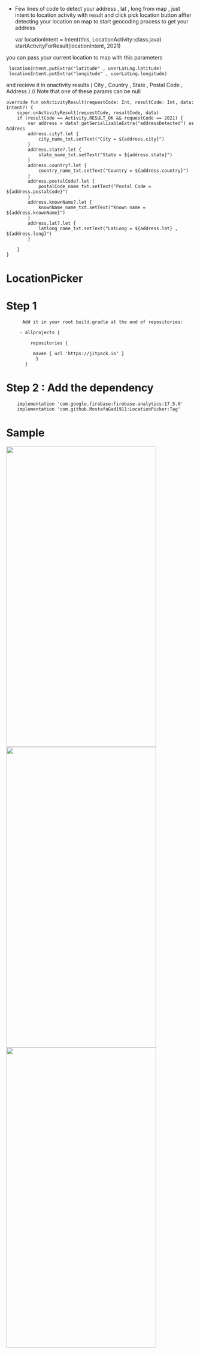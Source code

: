 - Few lines of code to detect your address , lat , long from map , just intent to location activity with result and click pick location button affter detecting your location on map to start geocoding process to get your address

     var locationIntent = Intent(this, LocationActivity::class.java) <br />
     startActivityForResult(locationIntent, 2021)

you can pass your current location to map with this parameters

     locationIntent.putExtra("latitude" , userLatLng.latitude)
     locationIntent.putExtra("longitude" , userLatLng.longitude)

and recieve it in onactivity results ( City , Country , State , Postal Code , Address ) // Note that one of these params can be null

    override fun onActivityResult(requestCode: Int, resultCode: Int, data: Intent?) {
        super.onActivityResult(requestCode, resultCode, data)
        if (resultCode == Activity.RESULT_OK && requestCode == 2021) {
            var address = data?.getSerializableExtra("addressDetected") as Address
            address.city?.let {
                city_name_txt.setText("City = ${address.city}")
            }
            address.state?.let {
                state_name_txt.setText("State = ${address.state}")
            }
            address.country?.let {
                country_name_txt.setText("Country = ${address.country}")
            }
            address.postalCode?.let {
                postalCode_name_txt.setText("Postal Code = ${address.postalCode}")
            }
            address.knownName?.let {
                knownName_name_txt.setText("Known name = ${address.knownName}")
            }
            address.lat?.let {
                latlong_name_txt.setText("LatLong = ${address.lat} , ${address.long}")
            }      
	    
	    }
    }


# LocationPicker
  
# Step 1
          Add it in your root build.gradle at the end of repositories:
          
         - allprojects {
		
	         repositories {
		
			  maven { url 'https://jitpack.io' }
		       } 
	       }

# Step 2 : Add the dependency

        implementation 'com.google.firebase:firebase-analytics:17.5.0'
        implementation 'com.github.MostafaGad1911:LocationPicker:Tag'
	   
	
	
# Sample 


 
 <img src="https://user-images.githubusercontent.com/25991597/110681788-e042d380-81e2-11eb-98f5-105bac8b2230.jpg" width="400" height="800" />

 <img src="https://user-images.githubusercontent.com/25991597/110532061-09049380-8125-11eb-983c-1830f290ddae.jpg" width="400" height="800" />

 <img src="https://user-images.githubusercontent.com/25991597/110699130-3883d080-81f7-11eb-9d22-b5395aa54cb6.jpg" width="400" height="800" />
 
 



	
	
	   

